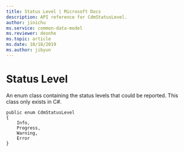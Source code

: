 ```yaml
---
title: Status Level | Microsoft Docs
description: API reference for CdmStatusLevel.
author: jinichu
ms.service: common-data-model
ms.reviewer: deonhe 
ms.topic: article
ms.date: 10/18/2019
ms.author: jibyun
---
```


# Status Level

An enum class containing the status levels that could be reported. This class only exists in C#.

```
public enum CdmStatusLevel
{
    Info,
    Progress,
    Warning,
    Error
}
```



